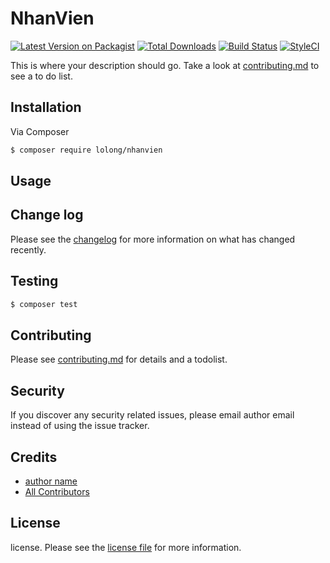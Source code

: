 # NhanVien

[![Latest Version on Packagist][ico-version]][link-packagist]
[![Total Downloads][ico-downloads]][link-downloads]
[![Build Status][ico-travis]][link-travis]
[![StyleCI][ico-styleci]][link-styleci]

This is where your description should go. Take a look at [contributing.md](contributing.md) to see a to do list.

## Installation

Via Composer

``` bash
$ composer require lolong/nhanvien
```

## Usage

## Change log

Please see the [changelog](changelog.md) for more information on what has changed recently.

## Testing

``` bash
$ composer test
```

## Contributing

Please see [contributing.md](contributing.md) for details and a todolist.

## Security

If you discover any security related issues, please email author email instead of using the issue tracker.

## Credits

- [author name][link-author]
- [All Contributors][link-contributors]

## License

license. Please see the [license file](license.md) for more information.

[ico-version]: https://img.shields.io/packagist/v/lolong/nhanvien.svg?style=flat-square
[ico-downloads]: https://img.shields.io/packagist/dt/lolong/nhanvien.svg?style=flat-square
[ico-travis]: https://img.shields.io/travis/lolong/nhanvien/master.svg?style=flat-square
[ico-styleci]: https://styleci.io/repos/12345678/shield

[link-packagist]: https://packagist.org/packages/lolong/nhanvien
[link-downloads]: https://packagist.org/packages/lolong/nhanvien
[link-travis]: https://travis-ci.org/lolong/nhanvien
[link-styleci]: https://styleci.io/repos/12345678
[link-author]: https://github.com/lolong
[link-contributors]: ../../contributors
